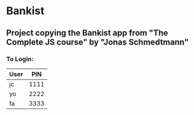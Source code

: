 # Bankist
## Project copying the Bankist app from "The Complete JS course" by "Jonas Schmedtmann"
### To Login:
|User|PIN|
|-----|-----|
|jc| 1111 |
|yo| 2222 |
|fa| 3333 |
